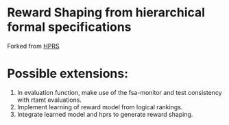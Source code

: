 # Reward Shaping from hierarchical formal specifications

Forked from [HPRS](https://www.github.com/edalexaguilar/reward_shaping)

# Possible extensions:
1. In evaluation function, make use of the fsa-monitor and test consistency with rtamt evaluations.
2. Implement learning of reward model from logical rankings.
3. Integrate learned model and hprs to generate reward shaping.

